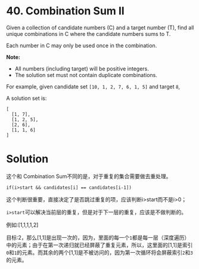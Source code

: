 # 40. Combination Sum II
Given a collection of candidate numbers (C) and a target number (T), find all unique combinations in C where the candidate numbers sums to T.

Each number in C may only be used once in the combination.

**Note:**

- All numbers (including target) will be positive integers.
- The solution set must not contain duplicate combinations.

For example, given candidate set `[10, 1, 2, 7, 6, 1, 5]` and target `8`, 

A solution set is: 

	[
	  [1, 7],
	  [1, 2, 5],
	  [2, 6],
	  [1, 1, 6]
	]

# Solution

这个和 Combination Sum不同的是，对于重复的集合需要做去重处理。

	if(i>start && candidates[i] == candidates[i-1])

这个判断很重要，直接决定了是否跳过重复的项，应该判断i>start而不是i>0；

`i>start`可以解决当前层的重复，但是对于下一层的重复，应该是不做判断的。

例如:[1,1,1,1,2]

目标:2，那么[1,1]是出现一次的，因为，里面的每一个`1`都是每一层（深度遍历）中的元素；由于在第一次递归就已经屏蔽了重复元素，所以，这里面的[1,1]是索引`0`和`1`的元素。而其余的两个[1,1]是不被访问的，因为第一次循环将会屏蔽索引`2`和`3`的元素。
